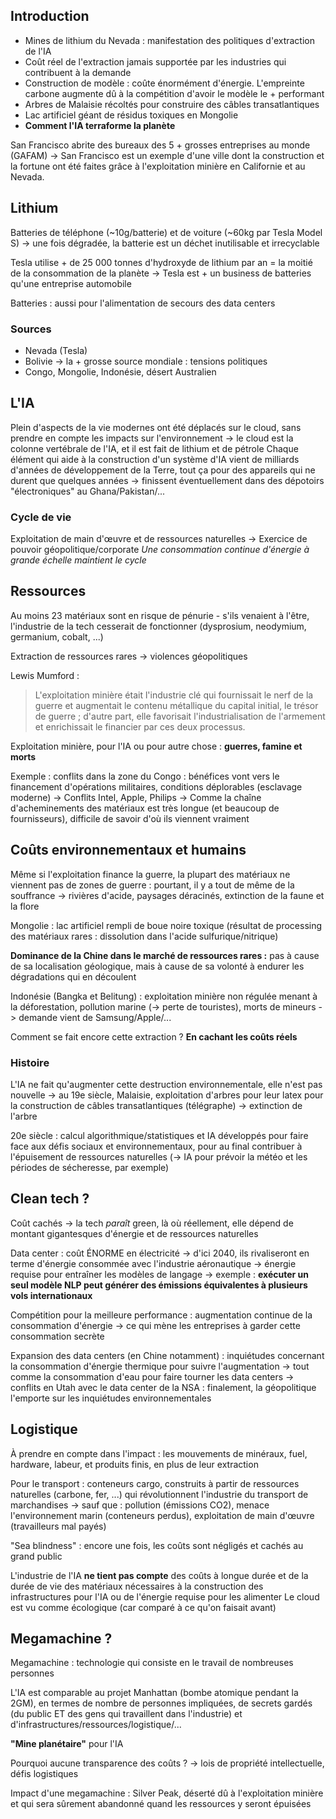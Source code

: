 ## Introduction

- Mines de lithium du Nevada : manifestation des politiques d'extraction de l'IA
- Coût réel de l'extraction jamais supportée par les industries qui contribuent à la demande
- Construction de modèle : coûte énormément d'énergie. L'empreinte carbone augmente dû à la compétition d'avoir le modèle le + performant
- Arbres de Malaisie récoltés pour construire des câbles transatlantiques
- Lac artificiel géant de résidus toxiques en Mongolie
- **Comment l'IA terraforme la planète**

San Francisco abrite des bureaux des 5 + grosses entreprises au monde (GAFAM)
-> San Francisco est un exemple d'une ville dont la construction et la fortune ont été faites grâce à l'exploitation minière en Californie et au Nevada.

## Lithium

Batteries de téléphone (~10g/batterie) et de voiture (~60kg par Tesla Model S)
	-> une fois dégradée, la batterie est un déchet inutilisable et irrecyclable

Tesla utilise + de 25 000 tonnes d'hydroxyde de lithium par an = la moitié de la consommation de la planète
-> Tesla est + un business de batteries qu'une entreprise automobile

Batteries : aussi pour l'alimentation de secours des data centers

### Sources

- Nevada (Tesla)
- Bolivie -> la + grosse source mondiale : tensions politiques
- Congo, Mongolie, Indonésie, désert Australien

## L'IA

Plein d'aspects de la vie modernes ont été déplacés sur le cloud, sans prendre en compte les impacts sur l'environnement
	-> le cloud est la colonne vertébrale de l'IA, et il est fait de lithium et de pétrole
Chaque élément qui aide à la construction d'un système d'IA vient de milliards d'années de développement de la Terre, tout ça pour des appareils qui ne durent que quelques années
	-> finissent éventuellement dans des dépotoirs "électroniques" au Ghana/Pakistan/...

### Cycle de vie

Exploitation de main d'œuvre et de ressources naturelles -> Exercice de pouvoir géopolitique/corporate
	*Une consommation continue d'énergie à grande échelle maintient le cycle*

## Ressources

Au moins 23 matériaux sont en risque de pénurie - s'ils venaient à l'être, l'industrie de la tech cesserait de fonctionner (dysprosium, neodymium, germanium, cobalt, ...)

Extraction de ressources rares -> violences géopolitiques

Lewis Mumford :
>L'exploitation minière était l'industrie clé qui fournissait le nerf de la guerre et augmentait le contenu métallique du capital initial, le trésor de guerre ; d'autre part, elle favorisait l'industrialisation de l'armement et enrichissait le financier par ces deux processus.

Exploitation minière, pour l'IA ou pour autre chose : **guerres, famine et morts**

Exemple : conflits dans la zone du Congo : bénéfices vont vers le financement d'opérations militaires, conditions déplorables (esclavage moderne)
	-> Conflits Intel, Apple, Philips
		-> Comme la chaîne d'acheminements des matériaux est très longue (et beaucoup de fournisseurs), difficile de savoir d'où ils viennent vraiment

## Coûts environnementaux et humains

Même si l'exploitation finance la guerre, la plupart des matériaux ne viennent pas de zones de guerre : pourtant, il y a tout de même de la souffrance
	-> rivières d'acide, paysages déracinés, extinction de la faune et la flore

Mongolie : lac artificiel rempli de boue noire toxique (résultat de processing des matériaux rares : dissolution dans l'acide sulfurique/nitrique)

**Dominance de la Chine dans le marché de ressources rares :** pas à cause de sa localisation géologique, mais à cause de sa volonté à endurer les dégradations qui en découlent

Indonésie (Bangka et Belitung) : exploitation minière non régulée menant à la déforestation, pollution marine (-> perte de touristes), morts de mineurs
	-> demande vient de Samsung/Apple/...
	
Comment se fait encore cette extraction ? **En cachant les coûts réels**
### Histoire

L'IA ne fait qu'augmenter cette destruction environnementale, elle n'est pas nouvelle
	-> au 19e siècle, Malaisie, exploitation d'arbres pour leur latex pour la construction de câbles transatlantiques (télégraphe)
		-> extinction de l'arbre

20e siècle : calcul algorithmique/statistiques et IA développés pour faire face aux défis sociaux et environnementaux, pour au final contribuer à l'épuisement de ressources naturelles
	(-> IA pour prévoir la météo et les périodes de sécheresse, par exemple)

## Clean tech ?

Coût cachés -> la tech *paraît* green, là où réellement, elle dépend de montant gigantesques d'énergie et de ressources naturelles

Data center : coût ÉNORME en électricité -> d'ici 2040, ils rivaliseront en terme d'énergie consommée avec l'industrie aéronautique
	-> énergie requise pour entraîner les modèles de langage
		-> exemple : **exécuter un seul modèle NLP peut générer des émissions équivalentes à plusieurs vols internationaux**

Compétition pour la meilleure performance : augmentation continue de la consommation d'énergie
	-> ce qui mène les entreprises à garder cette consommation secrète

Expansion des data centers (en Chine notamment) : inquiétudes concernant la consommation d'énergie thermique pour suivre l'augmentation
	-> tout comme la consommation d'eau pour faire tourner les data centers
		-> conflits en Utah avec le data center de la NSA : finalement, la géopolitique l'emporte sur les inquiétudes environnementales

## Logistique

À prendre en compte dans l'impact : les mouvements de minéraux, fuel, hardware, labeur, et produits finis, en plus de leur extraction

Pour le transport : conteneurs cargo, construits à partir de ressources naturelles (carbone, fer, ...) qui révolutionnent l'industrie du transport de marchandises
	-> sauf que : pollution (émissions CO2), menace l'environnement marin (conteneurs perdus), exploitation de main d'œuvre (travailleurs mal payés)

"Sea blindness" : encore une fois, les coûts sont négligés et cachés au grand public

L'industrie de l'IA **ne tient pas compte** des coûts à longue durée et de la durée de vie des matériaux nécessaires à la construction des infrastructures pour l'IA ou de l'énergie requise pour les alimenter
Le cloud est vu comme écologique (car comparé à ce qu'on faisait avant)

## Megamachine ?

Megamachine : technologie qui consiste en le travail de nombreuses personnes

L'IA est comparable au projet Manhattan (bombe atomique pendant la 2GM), en termes de nombre de personnes impliquées, de secrets gardés (du public ET des gens qui travaillent dans l'industrie) et d'infrastructures/ressources/logistique/...

**"Mine planétaire"** pour l'IA

Pourquoi aucune transparence des coûts ?
	-> lois de propriété intellectuelle, défis logistiques

Impact d'une megamachine : Silver Peak, déserté dû à l'exploitation minière et qui sera sûrement abandonné quand les ressources y seront épuisées